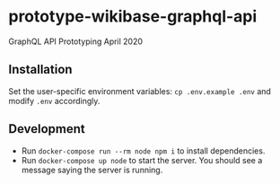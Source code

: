 # prototype-wikibase-graphql-api
GraphQL API Prototyping April 2020

## Installation
Set the user-specific environment variables: `cp .env.example .env` and modify `.env` accordingly.

## Development

* Run `docker-compose run --rm node npm i` to install dependencies.
* Run `docker-compose up node` to start the server. You should see a message saying the server is running.
